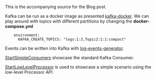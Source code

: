 ### 
This is the accompanying source for the Blog post.

Kafka can be run as a docker image as presented [kafka-docker](https://github.com/wurstmeister/kafka-docker).
We can play around with topics with different partitions by changing the **docker-compose.yml**
```
    environment:
      KAFKA_CREATE_TOPICS: "logs:1:3,Topic2:1:1:compact"
```

Events can be written into Kafka with [log-events-generator](https://github.com/balamaci/blog-kafka-log-events-generator). 


[StartSimpleConsumers](https://github.com/balamaci/blog-kafka-streams/blob/master/src/main/java/com/balamaci/kafka/consumer/StartSimpleConsumers.java) showcase the standard Kafka Consumer.

[StartLowLevelProcessor](https://github.com/balamaci/blog-kafka-streams/blob/master/src/main/java/com/balamaci/kafka/streams/StartLowLevelProcessor.java) is used to showcase a simple scenario using the low-level Processor API.

